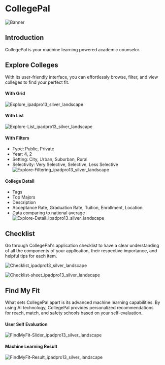 # CollegePal

![Banner](https://user-images.githubusercontent.com/70995597/233450449-965c5002-080b-44ee-9e10-1b2ca04cb413.png)

## Introduction

CollegePal is your machine learning powered academic counselor.

## Explore Colleges

With its user-friendly interface, you can effortlessly browse, filter, and view colleges to find your perfect fit.

#### With Grid
![Explore_ipadpro13_silver_landscape](https://user-images.githubusercontent.com/70995597/233452622-43d78de3-6e58-4097-afc8-5b2ad97ff878.png)

#### With List
![Explore-List_ipadpro13_silver_landscape](https://user-images.githubusercontent.com/70995597/233452697-0ef762b2-f148-49a0-aab3-fe003a41bdf7.png)

#### With Filters
- Type: Public, Private
- Year: 4, 2
- Setting: City, Urban, Suburban, Rural
- Selectivity: Very Selective, Selective, Less Selective
![Explore-Filtering_ipadpro13_silver_landscape](https://user-images.githubusercontent.com/70995597/233452650-acc6bac5-f212-4893-a06f-714c8649a420.png)

#### College Detail
- Tags
- Top Majors
- Description
- Acceptance Rate, Graduation Rate, Tuition, Enrollment, Location
- Data comparing to national average
![Explore-Detail_ipadpro13_silver_landscape](https://user-images.githubusercontent.com/70995597/233452665-30ae1809-6c77-41ea-8876-e59dd4a0bd2c.png)

## Checklist
Go through CollegePal's application checklist to have a clear understanding of all the components of your application, their respective importance, and helpful tips for each item.

![Checklist_ipadpro13_silver_landscape](https://user-images.githubusercontent.com/70995597/233452719-5d45bc1e-b5ca-455c-acd7-2fde9a959c3b.png)

![Checklist-sheet_ipadpro13_silver_landscape](https://user-images.githubusercontent.com/70995597/233452735-5d3420cb-47ef-4ace-a39c-b9fe0ce6df34.png)

## Find My Fit
What sets CollegePal apart is its advanced machine learning capabilities. By using AI technology, CollegePal provides personalized recommendations for reach, match, and safety schools based on your self-evaluation. 

#### User Self Evaluation
![FindMyFit-Slider_ipadpro13_silver_landscape](https://user-images.githubusercontent.com/70995597/233452847-433459ce-252c-43df-8c8f-a91c8e1fe018.png)

#### Machine Learning Result
![FindMyFit-Result_ipadpro13_silver_landscape](https://user-images.githubusercontent.com/70995597/233452863-3450e1a2-daed-446f-b399-41ad9a8a24b9.png)
